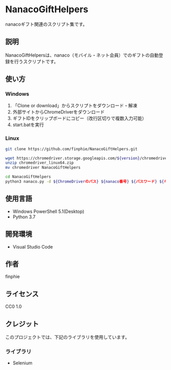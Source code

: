 # NanacoGiftHelpers

nanacoギフト関連のスクリプト集です。

## 説明

NanacoGiftHelpersは、nanaco（モバイル・ネット会員）でのギフトの自動登録を行うスクリプトです。

## 使い方

### Windows

1. 「Clone or download」からスクリプトをダウンロード・解凍
1. 外部サイトからChromeDriverをダウンロード
1. ギフトIDをクリップボードにコピー（改行区切りで複数入力可能）
1. start.batを実行

### Linux

```bash
git clone https://github.com/finphie/NanacoGiftHelpers.git

wget https://chromedriver.storage.googleapis.com/${version}/chromedriver_linux64.zip
unzip chromedriver_linux64.zip
mv chromedriver NanacoGiftHelpers

cd NanacoGiftHelpers
python3 nanaco.py -d ${ChromeDriverのパス} ${nanaco番号} ${パスワード} ${ギフトID} ${ギフトID}...
```

## 使用言語

- Windows PowerShell 5.1(Desktop)
- Python 3.7

## 開発環境

- Visual Studio Code

## 作者

finphie

## ライセンス

CC0 1.0

## クレジット

このプロジェクトでは、下記のライブラリを使用しています。

### ライブラリ

- Selenium